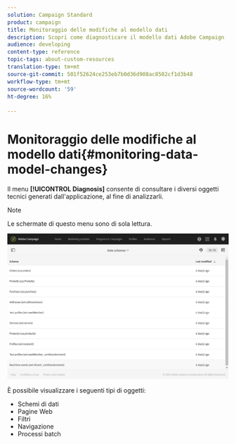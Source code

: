 ```yaml
---
solution: Campaign Standard
product: campaign
title: Monitoraggio delle modifiche al modello dati
description: Scopri come diagnosticare il modello dati Adobe Campaign .
audience: developing
content-type: reference
topic-tags: about-custom-resources
translation-type: tm+mt
source-git-commit: 501f52624ce253eb7b0d36d908ac8502cf1d3b48
workflow-type: tm+mt
source-wordcount: '59'
ht-degree: 16%

---
```



# Monitoraggio delle modifiche al modello dati{#monitoring-data-model-changes}

Il menu **[!UICONTROL Diagnosis]** consente di consultare i diversi oggetti tecnici generati dall&#39;applicazione, al fine di analizzarli.

>[!NOTE]
>
>Le schermate di questo menu sono di sola lettura.

![](assets/diagnostic.png)

È possibile visualizzare i seguenti tipi di oggetti:

* Schemi di dati
* Pagine Web
* Filtri
* Navigazione
* Processi batch

